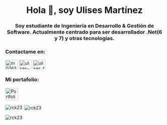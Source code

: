 <h1 align="center">Hola 👋, soy Ulises Martínez</h1>
<h3 align="center">Soy estudiante de Ingeniería en Desarrollo & Gestión de Software. Actualmente centrado para ser desarrollador .Net(6 y 7) y otras tecnologías.</h3>

<h3 align="left">Contactame en:</h3>
<p align="left">
<a href="https://twitter.com/m07636150" target="_blank"><img align="center" src="https://raw.githubusercontent.com/rahuldkjain/github-profile-readme-generator/master/src/images/icons/Social/twitter.svg" alt="m07636150" height="30" width="40" /></a>
<a href="https://linkedin.com/in/ulises-mart%c3%adnez-olivares-09276b258/" target="_blank"><img align="center" src="https://raw.githubusercontent.com/rahuldkjain/github-profile-readme-generator/master/src/images/icons/Social/linked-in-alt.svg" alt="ulises-mart%c3%adnez-olivares-09276b258/" height="30" width="40" /></a>
<a href="https://instagram.com/ulises_fc" target="_blank"><img align="center" src="https://raw.githubusercontent.com/rahuldkjain/github-profile-readme-generator/master/src/images/icons/Social/instagram.svg" alt="ulises_fc" height="30" width="40" /></a>
</p>

<h3 align="left">Mi portafolio:</h3>
<a href="https://portafolioulisesmtz.azurewebsites.net/" target="_blank"><img align="center" src="https://cdn-icons-png.flaticon.com/512/1454/1454827.png" alt="Portfolio" height="40" width="40" /></a>

<p><img align="left" src="https://github-readme-stats.vercel.app/api/top-langs?username=rck23&show_icons=true&locale=en&layout=compact" alt="rck23" /></p>

<p>&nbsp;<img align="center" src="https://github-readme-stats.vercel.app/api?username=rck23&show_icons=true&locale=en" alt="rck23" /></p>

<p><img align="center" src="https://github-readme-streak-stats.herokuapp.com/?user=rck23&" alt="rck23" /></p>

